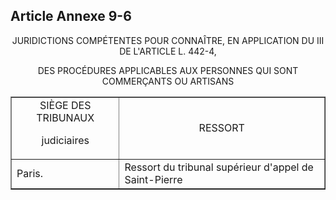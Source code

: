 ## Article Annexe 9-6

<center>JURIDICTIONS COMPÉTENTES POUR CONNAÎTRE, EN APPLICATION DU III DE L'ARTICLE L. 442-4,

DES PROCÉDURES APPLICABLES AUX PERSONNES QUI SONT COMMERÇANTS OU ARTISANS</center><center></center>

<table align="center" border="1" cellpadding="0"><tbody>
 <tr>
  <td><center>SIÈGE DES TRIBUNAUX

judiciaires</center></td>
  <td><center>RESSORT</center></td>
 </tr>
 <tr>
  <td>Paris.</td>
  <td>Ressort du tribunal supérieur d'appel de Saint-Pierre</td>
 </tr>
</tbody></table>

